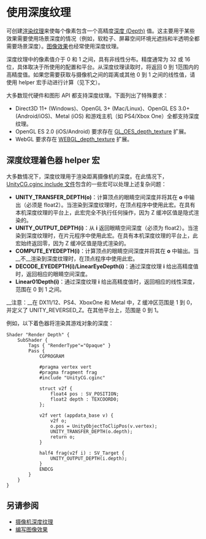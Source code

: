 # 使用深度纹理


可创建[渲染纹理](class-RenderTexture.html)来使每个像素包含一个高精度[深度 (Depth)](../ScriptReference/RenderTextureFormat.Depth.html) 值。这主要用于某些效果需要使用场景深度的情况（例如，软粒子、屏幕空间环境光遮挡和半透明全都需要场景深度）。[图像效果](PostProcessingWritingEffects.html)也经常使用深度纹理。

深度纹理中的像素值介于 0 和 1 之间，具有非线性分布。精度通常为 32 或 16 位，具体取决于所使用的配置和平台。从深度纹理读取时，将返回 0 到 1范围内的高精度值。如果您需要获取与摄像机之间的距离或其他 0 到 1 之间的线性值，请使用 helper 宏手动进行计算（见下文）。

大多数现代硬件和图形 API 都支持深度纹理。下面列出了特殊要求：

* Direct3D 11+ (Windows)、OpenGL 3+ (Mac/Linux)、OpenGL ES 3.0+ (Android/iOS)、Metal (iOS) 和游戏主机（如 PS4/Xbox One）全都支持深度纹理。
* OpenGL ES 2.0 (iOS/Android) 要求存在 [GL_OES_depth_texture](http://www.khronos.org/registry/gles/extensions/OES/OES_depth_texture.txt) 扩展。
* WebGL 要求存在 [WEBGL_depth_texture](https://www.khronos.org/registry/webgl/extensions/WEBGL_depth_texture) 扩展。



## 深度纹理着色器 helper 宏


大多数情况下，深度纹理用于渲染距离摄像机的深度。在此情况下，[UnityCG.cginc include 文件](SL-BuiltinIncludes.html)包含的一些宏可以处理上述复杂问题：

* __UNITY_TRANSFER_DEPTH(o)__：计算顶点的眼睛空间深度并将其在 __o__ 中输出（必须是 float2）。当渲染到深度纹理时，在顶点程序中使用此宏。在具有本机深度纹理的平台上，此宏完全不执行任何操作，因为 Z 缓冲区值是隐式渲染的。
* __UNITY_OUTPUT_DEPTH(i)__：从 __i__ 返回眼睛空间深度（必须为 float2）。当渲染到深度纹理时，在片元程序中使用此宏。在具有本机深度纹理的平台上，此宏始终返回零，因为 Z 缓冲区值是隐式渲染的。
* __COMPUTE_EYEDEPTH(i)__：计算顶点的眼睛空间深度并将其在 __o__ 中输出。当__不__渲染到深度纹理时，在顶点程序中使用此宏。
* __DECODE_EYEDEPTH(i)/LinearEyeDepth(i)__：通过深度纹理 __i__ 给出高精度值时，返回相应的眼睛空间深度。
* __Linear01Depth(i)__：通过深度纹理 __i__ 给出高精度值时，返回相应的线性深度，范围在 0 到 1 之间。

__注意：__在 DX11/12、PS4、XboxOne 和 Metal 中，Z 缓冲区范围是 1 到 0，并定义了 UNITY_REVERSED_Z。在其他平台上，范围是 0 到 1。

例如，以下着色器将渲染其游戏对象的深度：

````
Shader "Render Depth" {
	SubShader {
	    Tags { "RenderType"="Opaque" }
	    Pass {
			CGPROGRAM

			#pragma vertex vert
			#pragma fragment frag
			#include "UnityCG.cginc"

			struct v2f {
			    float4 pos : SV_POSITION;
			    float2 depth : TEXCOORD0;
			};

			v2f vert (appdata_base v) {
			    v2f o;
			    o.pos = UnityObjectToClipPos(v.vertex);
			    UNITY_TRANSFER_DEPTH(o.depth);
			    return o;
			}

			half4 frag(v2f i) : SV_Target {
			    UNITY_OUTPUT_DEPTH(i.depth);
			}
			ENDCG
	    }
	}
}
````

## 另请参阅

* [摄像机深度纹理](SL-CameraDepthTexture.html)
* [编写图像效果](PostProcessingWritingEffects.html)
